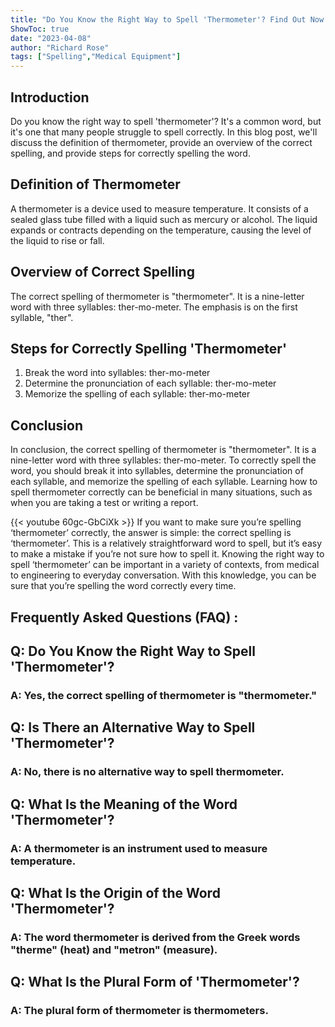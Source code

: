 ```yaml
---
title: "Do You Know the Right Way to Spell 'Thermometer'? Find Out Now!"
ShowToc: true 
date: "2023-04-08"
author: "Richard Rose" 
tags: ["Spelling","Medical Equipment"]
---
```

## Introduction

Do you know the right way to spell 'thermometer'? It's a common word, but it's one that many people struggle to spell correctly. In this blog post, we'll discuss the definition of thermometer, provide an overview of the correct spelling, and provide steps for correctly spelling the word.

## Definition of Thermometer

A thermometer is a device used to measure temperature. It consists of a sealed glass tube filled with a liquid such as mercury or alcohol. The liquid expands or contracts depending on the temperature, causing the level of the liquid to rise or fall.

## Overview of Correct Spelling

The correct spelling of thermometer is "thermometer". It is a nine-letter word with three syllables: ther-mo-meter. The emphasis is on the first syllable, "ther".

## Steps for Correctly Spelling 'Thermometer'

1. Break the word into syllables: ther-mo-meter
2. Determine the pronunciation of each syllable: ther-mo-meter
3. Memorize the spelling of each syllable: ther-mo-meter

## Conclusion

In conclusion, the correct spelling of thermometer is "thermometer". It is a nine-letter word with three syllables: ther-mo-meter. To correctly spell the word, you should break it into syllables, determine the pronunciation of each syllable, and memorize the spelling of each syllable. Learning how to spell thermometer correctly can be beneficial in many situations, such as when you are taking a test or writing a report.

{{< youtube 60gc-GbCiXk >}} 
If you want to make sure you’re spelling ‘thermometer’ correctly, the answer is simple: the correct spelling is ‘thermometer’. This is a relatively straightforward word to spell, but it’s easy to make a mistake if you’re not sure how to spell it. Knowing the right way to spell ‘thermometer’ can be important in a variety of contexts, from medical to engineering to everyday conversation. With this knowledge, you can be sure that you’re spelling the word correctly every time.

## Frequently Asked Questions (FAQ) :
<h2>Q: Do You Know the Right Way to Spell 'Thermometer'?</h2>

<h3>A: Yes, the correct spelling of thermometer is "thermometer."</h3>

<h2>Q: Is There an Alternative Way to Spell 'Thermometer'?</h2>

<h3>A: No, there is no alternative way to spell thermometer.</h3>

<h2>Q: What Is the Meaning of the Word 'Thermometer'?</h2>

<h3>A: A thermometer is an instrument used to measure temperature.</h3>

<h2>Q: What Is the Origin of the Word 'Thermometer'?</h2>

<h3>A: The word thermometer is derived from the Greek words "therme" (heat) and "metron" (measure).</h3>

<h2>Q: What Is the Plural Form of 'Thermometer'?</h2>

<h3>A: The plural form of thermometer is thermometers.</h3>





